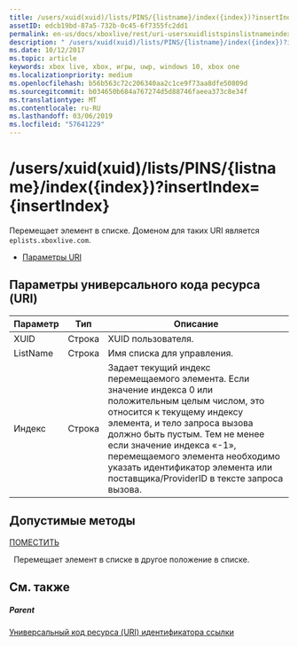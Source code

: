 ```yaml
---
title: /users/xuid(xuid)/lists/PINS/{listname}/index({index})?insertIndex={insertIndex}
assetID: edcb19bd-87a5-732b-0c45-6f7355fc2dd1
permalink: en-us/docs/xboxlive/rest/uri-usersxuidlistspinslistnameindex.html
description: " /users/xuid(xuid)/lists/PINS/{listname}/index({index})?insertIndex={insertIndex}"
ms.date: 10/12/2017
ms.topic: article
keywords: xbox live, xbox, игры, uwp, windows 10, xbox one
ms.localizationpriority: medium
ms.openlocfilehash: b56b563c72c206340aa2c1ce9f73aa8dfe50809d
ms.sourcegitcommit: b034650b684a767274d5d88746faeea373c8e34f
ms.translationtype: MT
ms.contentlocale: ru-RU
ms.lasthandoff: 03/06/2019
ms.locfileid: "57641229"
---
```

# <a name="usersxuidxuidlistspinslistnameindexindexinsertindexinsertindex"></a>/users/xuid(xuid)/lists/PINS/{listname}/index({index})?insertIndex={insertIndex}
Перемещает элемент в списке. Доменом для таких URI является `eplists.xboxlive.com`.
 
  * [Параметры URI](#ID4EV)
 
<a id="ID4EV"></a>

 
## <a name="uri-parameters"></a>Параметры универсального кода ресурса (URI) 
 
| Параметр| Тип| Описание| 
| --- | --- | --- | 
| XUID| Строка| XUID пользователя.| 
| ListName| Строка| Имя списка для управления.| 
| Индекс| Строка| Задает текущий индекс перемещаемого элемента. Если значение индекса 0 или положительным целым числом, это относится к текущему индексу элемента, и тело запроса вызова должно быть пустым. Тем не менее если значение индекса «-1», перемещаемого элемента необходимо указать идентификатор элемента или поставщика/ProviderID в тексте запроса вызова. | 
  
<a id="ID4EHC"></a>

 
## <a name="valid-methods"></a>Допустимые методы

[ПОМЕСТИТЬ](uri-usersxuidlistspinslistnameindexpost.md)

&nbsp;&nbsp;Перемещает элемент в списке в другое положение в списке.
 
<a id="ID4ERC"></a>

 
## <a name="see-also"></a>См. также
 
<a id="ID4ETC"></a>

 
##### <a name="parent"></a>Parent 

[Универсальный код ресурса (URI) идентификатора ссылки](../atoc-xboxlivews-reference-uris.md)

   